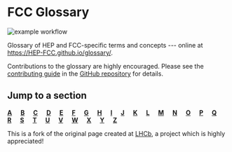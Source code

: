 # FCC Glossary

![example workflow](https://github.com/HEP-FCC/glossary/actions/workflows/publish.yml/badge.svg)

Glossary of HEP and FCC-specific terms and concepts --- online at <https://HEP-FCC.github.io/glossary/>.

Contributions to the glossary are highly encouraged. Please see the
[contributing guide](https://github.com/HEP-FCC/glossary/blob/master/CONTRIBUTING.md)
in the [GitHub repository](https://github.com/HEP-FCC/glossary) for details.


## Jump to a section

[**A**](glossary/A.md)&nbsp;&nbsp;&nbsp;&nbsp;
[**B**](glossary/B.md)&nbsp;&nbsp;&nbsp;&nbsp;
[**C**](glossary/C.md)&nbsp;&nbsp;&nbsp;&nbsp;
[**D**](glossary/D.md)&nbsp;&nbsp;&nbsp;&nbsp;
[**E**](glossary/E.md)&nbsp;&nbsp;&nbsp;&nbsp;
[**F**](glossary/F.md)&nbsp;&nbsp;&nbsp;&nbsp;
[**G**](glossary/G.md)&nbsp;&nbsp;&nbsp;&nbsp;
[**H**](glossary/H.md)&nbsp;&nbsp;&nbsp;&nbsp;
[**I**](glossary/I.md)&nbsp;&nbsp;&nbsp;&nbsp;
[**J**](glossary/J.md)&nbsp;&nbsp;&nbsp;&nbsp;
[**K**](glossary/K.md)&nbsp;&nbsp;&nbsp;&nbsp;
[**L**](glossary/L.md)&nbsp;&nbsp;&nbsp;&nbsp;
[**M**](glossary/M.md)&nbsp;&nbsp;&nbsp;&nbsp;
[**N**](glossary/N.md)&nbsp;&nbsp;&nbsp;&nbsp;
[**O**](glossary/O.md)&nbsp;&nbsp;&nbsp;&nbsp;
[**P**](glossary/P.md)&nbsp;&nbsp;&nbsp;&nbsp;
[**Q**](glossary/Q.md)&nbsp;&nbsp;&nbsp;&nbsp;
[**R**](glossary/R.md)&nbsp;&nbsp;&nbsp;&nbsp;
[**S**](glossary/S.md)&nbsp;&nbsp;&nbsp;&nbsp;
[**T**](glossary/T.md)&nbsp;&nbsp;&nbsp;&nbsp;
[**U**](glossary/U.md)&nbsp;&nbsp;&nbsp;&nbsp;
[**V**](glossary/V.md)&nbsp;&nbsp;&nbsp;&nbsp;
[**W**](glossary/W.md)&nbsp;&nbsp;&nbsp;&nbsp;
[**X**](glossary/X.md)&nbsp;&nbsp;&nbsp;&nbsp;
[**Y**](glossary/Y.md)&nbsp;&nbsp;&nbsp;&nbsp;
[**Z**](glossary/Z.md)


This is a fork of the original page created at
[LHCb](https://lhcb.github.io/glossary/), a project which is highly appreciated!
